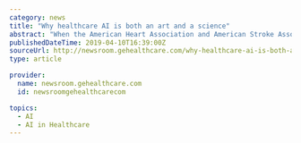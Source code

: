 ```yaml
---
category: news
title: "Why healthcare AI is both an art and a science"
abstract: "When the American Heart Association and American Stroke Association updated their ischemic stroke guidelines to expand the treatment window from six to up to 24 hours,[i] it did more than offer hope to the millions who may be at a heightened risk for ..."
publishedDateTime: 2019-04-10T16:39:00Z
sourceUrl: http://newsroom.gehealthcare.com/why-healthcare-ai-is-both-an-art-and-a-science/
type: article

provider:
  name: newsroom.gehealthcare.com
  id: newsroomgehealthcarecom

topics:
  - AI
  - AI in Healthcare
---
```

